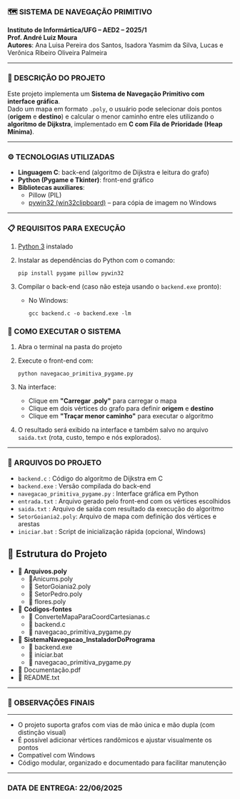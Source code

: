 ### 🗺️ SISTEMA DE NAVEGAÇÃO PRIMITIVO

**Instituto de Informártica/UFG – AED2 – 2025/1**  
**Prof. André Luiz Moura**  
**Autores**: Ana Luisa Pereira dos Santos, Isadora Yasmim da Silva, Lucas e Verônica Ribeiro Oliveira Palmeira

---

### 📝 DESCRIÇÃO DO PROJETO

Este projeto implementa um **Sistema de Navegação Primitivo com interface gráfica**.  
Dado um mapa em formato `.poly`, o usuário pode selecionar dois pontos (**origem** e **destino**) e calcular o menor caminho entre eles utilizando o **algoritmo de Dijkstra**, implementado em **C com Fila de Prioridade (Heap Mínima)**.


---

### ⚙️ TECNOLOGIAS UTILIZADAS

- **Linguagem C**: back-end (algoritmo de Dijkstra e leitura do grafo)
- **Python (Pygame e Tkinter)**: front-end gráfico
- **Bibliotecas auxiliares**:
  - Pillow (PIL)
  - [pywin32 (win32clipboard)](https://github.com/mhammond/pywin32) – para cópia de imagem no Windows

---

### 📋 REQUISITOS PARA EXECUÇÃO

1.  [Python 3](https://www.python.org/downloads/) instalado 
2. Instalar as dependências do Python com o comando:
   ```
   pip install pygame pillow pywin32
   ```

3. Compilar o back-end (caso não esteja usando o `backend.exe` pronto):
   - No Windows:
     ```
     gcc backend.c -o backend.exe -lm
     ```
### 👾 COMO EXECUTAR O SISTEMA

1. Abra o terminal na pasta do projeto  
2. Execute o front-end com:
   ```
   python navegacao_primitiva_pygame.py
   ```
3. Na interface:
   - Clique em **"Carregar .poly"** para carregar o mapa
   - Clique em dois vértices do grafo para definir **origem** e **destino**
   - Clique em **"Traçar menor caminho"** para executar o algoritmo

4. O resultado será exibido na interface e também salvo no arquivo `saida.txt` (rota, custo, tempo e nós explorados).

--------------------------------------------
### 📂 ARQUIVOS DO PROJETO
- `backend.c`         : Código do algoritmo de Dijkstra em C  
- `backend.exe`       : Versão compilada do back-end  
- `navegacao_primitiva_pygame.py` : Interface gráfica em Python  
- `entrada.txt`       : Arquivo gerado pelo front-end com os vértices escolhidos  
- `saida.txt`         : Arquivo de saída com resultado da execução do algoritmo  
- `SetorGoiania2.poly`: Arquivo de mapa com definição dos vértices e arestas  
- `iniciar.bat`       : Script de inicialização rápida (opcional, Windows)

<h2>📁 Estrutura do Projeto</h2>

<ul>
  <li>📁 <strong>Arquivos.poly</strong>
    <ul>
      <li>📄Anicums.poly </li>
      <li>📄 SetorGoiania2.poly</li>
      <li>📄 SetorPedro.poly</li>
      <li>📄 flores.poly</li>
    </ul>
  <li>📁 <strong>Códigos-fontes</strong>
    <ul>
      <li>📄 ConverteMapaParaCoordCartesianas.c </li>
      <li>📄 backend.c</li>
      <li>📄 navegacao_primitiva_pygame.py</li>
    </ul>
  </li>
  <li>📁 <strong>SistemaNavegacao_InstaladorDoPrograma</strong>
    <ul>
      <li>📄 backend.exe</li>
      <li>📄 iniciar.bat</li>
      <li>📄 navegacao_primitiva_pygame.py</li>
    </ul>
  </li>
  <li>📄 Documentação.pdf</li>
  <li>📄 README.txt</li>
</ul>

--------------------------------------------
### 🔎 OBSERVAÇÕES FINAIS
--------------------------------------------
- O projeto suporta grafos com vias de mão única e mão dupla (com distinção visual)
- É possível adicionar vértices randômicos e ajustar visualmente os pontos
- Compatível com Windows 
- Código modular, organizado e documentado para facilitar manutenção

--------------------------------------------
### DATA DE ENTREGA: 22/06/2025
